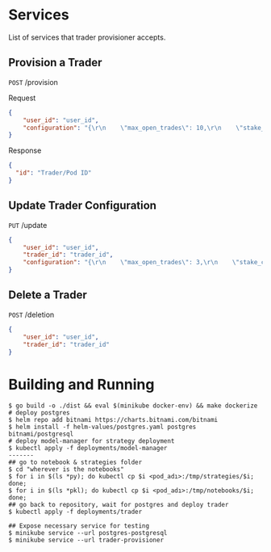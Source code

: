 # Services
List of services that trader provisioner accepts.
## Provision a Trader 
```POST``` /provision

Request
```json
{
	"user_id": "user_id",
	"configuration": "{\r\n    \"max_open_trades\": 10,\r\n    \"stake_currency\": \"USDT\",\r\n    \"stake_amount\": \"unlimited\",\r\n    \"tradable_balance_ratio\": 0.99,\r\n    \"fiat_display_currency\": \"USD\",\r\n    \"timeframe\": \"1h\",\r\n    \"dry_run\": true,\r\n    \"cancel_open_orders_on_exit\": true,\r\n    \"unfilledtimeout\": {\r\n        \"buy\": 10,\r\n        \"sell\": 30\r\n    },\r\n    \"bid_strategy\": {\r\n        \"ask_last_balance\": 0.0,\r\n        \"use_order_book\": false,\r\n        \"order_book_top\": 1,\r\n        \"check_depth_of_market\": {\r\n            \"enabled\": false,\r\n            \"bids_to_ask_delta\": 1\r\n        }\r\n    },\r\n    \"ask_strategy\": {\r\n        \"use_order_book\": false,\r\n        \"order_book_min\": 1,\r\n        \"order_book_max\": 1,\r\n        \"use_sell_signal\": true,\r\n        \"sell_profit_only\": false,\r\n        \"ignore_roi_if_buy_signal\": false\r\n    },\r\n    \"exchange\": {\r\n        \"name\": \"binance\",\r\n        \"key\": \"MUEI9XWUexwPHR6zWu3o3VLZ0sY2eQ021BEXGBz2t5f77OX5XlwbONpSP2trQeKi\",\r\n        \"secret\": \"h2b0o7EMwf3qHFHEtTFPXkqHCF9BkCGKSil1qx4oUHL1alwVWejilCSTUkABWnRd\",\r\n        \"ccxt_config\": {\"enableRateLimit\": true},\r\n        \"ccxt_async_config\": {\r\n            \"enableRateLimit\": true,\r\n            \"rateLimit\": 200\r\n        },\r\n        \"pair_whitelist\": [\r\n            \"BTC\/USDT\",\r\n            \"1INCH\/USDT\",\r\n            \"AAVE\/USDT\",\r\n            \"ACM\/USDT\",\r\n            \"ADA\/USDT\",\r\n            \"AION\/USDT\",\r\n            \"AKRO\/USDT\",\r\n            \"ALGO\/USDT\",\r\n            \"ALICE\/USDT\",\r\n            \"ALPHA\/USDT\",\r\n            \"ANKR\/USDT\",\r\n            \"ANT\/USDT\",\r\n            \"ARDR\/USDT\",\r\n            \"ARPA\/USDT\",\r\n            \"ASR\/USDT\",\r\n            \"ATM\/USDT\",\r\n            \"ATOM\/USDT\",\r\n            \"AUDIO\/USDT\",\r\n            \"AUD\/USDT\",\r\n            \"AUTO\/USDT\",\r\n            \"AVA\/USDT\",\r\n            \"AVAX\/USDT\",\r\n            \"AXS\/USDT\",\r\n            \"BADGER\/USDT\",\r\n            \"BAL\/USDT\",\r\n            \"BAND\/USDT\",\r\n            \"BAT\/USDT\",\r\n            \"BCH\/USDT\",\r\n            \"BEAM\/USDT\",\r\n            \"BEL\/USDT\",\r\n            \"BLZ\/USDT\",\r\n            \"BNT\/USDT\",\r\n            \"BTCST\/USDT\",\r\n            \"BTT\/USDT\",\r\n            \"BUSD\/USDT\",\r\n            \"BZRX\/USDT\",\r\n            \"CAKE\/USDT\",\r\n            \"CELO\/USDT\",\r\n            \"CELR\/USDT\",\r\n            \"CFX\/USDT\",\r\n            \"CHR\/USDT\",\r\n            \"CHZ\/USDT\",\r\n            \"CKB\/USDT\",\r\n            \"COCOS\/USDT\",\r\n            \"COMP\/USDT\",\r\n            \"COS\/USDT\",\r\n            \"COTI\/USDT\",\r\n            \"CRV\/USDT\",\r\n            \"CTK\/USDT\",\r\n            \"CTSI\/USDT\",\r\n            \"CTXC\/USDT\",\r\n            \"CVC\/USDT\",\r\n            \"DASH\/USDT\",\r\n            \"DATA\/USDT\",\r\n            \"DCR\/USDT\",\r\n            \"DEGO\/USDT\",\r\n            \"DENT\/USDT\",\r\n            \"DGB\/USDT\",\r\n            \"DIA\/USDT\",\r\n            \"DNT\/USDT\",\r\n            \"DOCK\/USDT\",\r\n            \"DODO\/USDT\",\r\n            \"DOGE\/USDT\",\r\n            \"DOT\/USDT\",\r\n            \"DREP\/USDT\",\r\n            \"DUSK\/USDT\",\r\n            \"EGLD\/USDT\",\r\n            \"ENJ\/USDT\",\r\n            \"EOS\/USDT\",\r\n            \"EPS\/USDT\",\r\n            \"ETC\/USDT\",\r\n            \"EUR\/USDT\",\r\n            \"FET\/USDT\",\r\n            \"FIL\/USDT\",\r\n            \"FIO\/USDT\",\r\n            \"FIRO\/USDT\",\r\n            \"FIS\/USDT\",\r\n            \"FLM\/USDT\",\r\n            \"FTM\/USDT\",\r\n            \"FTT\/USDT\",\r\n            \"FUN\/USDT\",\r\n            \"GBP\/USDT\",\r\n            \"GRT\/USDT\",\r\n            \"GTO\/USDT\",\r\n            \"GXS\/USDT\",\r\n            \"HARD\/USDT\",\r\n            \"HBAR\/USDT\",\r\n            \"HIVE\/USDT\",\r\n            \"HNT\/USDT\",\r\n            \"HOT\/USDT\",\r\n            \"ICX\/USDT\",\r\n            \"INJ\/USDT\",\r\n            \"IOST\/USDT\",\r\n            \"IOTA\/USDT\",\r\n            \"IOTX\/USDT\",\r\n            \"IRIS\/USDT\",\r\n            \"JST\/USDT\",\r\n            \"JUV\/USDT\",\r\n            \"KAVA\/USDT\",\r\n            \"KEY\/USDT\",\r\n            \"KMD\/USDT\",\r\n            \"KNC\/USDT\",\r\n            \"KSM\/USDT\",\r\n            \"LINA\/USDT\",\r\n            \"LINK\/USDT\",\r\n            \"LIT\/USDT\",\r\n            \"LRC\/USDT\",\r\n            \"LSK\/USDT\",\r\n            \"LTC\/USDT\",\r\n            \"LTO\/USDT\",\r\n            \"LUNA\/USDT\",\r\n            \"MANA\/USDT\",\r\n            \"MATIC\/USDT\",\r\n            \"MBL\/USDT\",\r\n            \"MDT\/USDT\",\r\n            \"MFT\/USDT\",\r\n            \"MITH\/USDT\",\r\n            \"MKR\/USDT\",\r\n            \"MTL\/USDT\",\r\n            \"NANO\/USDT\",\r\n            \"NBS\/USDT\",\r\n            \"NEAR\/USDT\",\r\n            \"NEO\/USDT\",\r\n            \"NMR\/USDT\",\r\n            \"NULS\/USDT\",\r\n            \"OCEAN\/USDT\",\r\n            \"OGN\/USDT\",\r\n            \"OG\/USDT\",\r\n            \"OMG\/USDT\",\r\n            \"OM\/USDT\",\r\n            \"ONE\/USDT\",\r\n            \"ONG\/USDT\",\r\n            \"ONT\/USDT\",\r\n            \"ORN\/USDT\",\r\n            \"OXT\/USDT\",\r\n            \"PAXG\/USDT\",\r\n            \"PAX\/USDT\",\r\n            \"PERL\/USDT\",\r\n            \"PERP\/USDT\",\r\n            \"PNT\/USDT\",\r\n            \"POND\/USDT\",\r\n            \"PSG\/USDT\",\r\n            \"PUNDIX\/USDT\",\r\n            \"QTUM\/USDT\",\r\n            \"RAMP\/USDT\",\r\n            \"REEF\/USDT\",\r\n            \"REP\/USDT\",\r\n            \"RIF\/USDT\",\r\n            \"RLC\/USDT\",\r\n            \"ROSE\/USDT\",\r\n            \"RSR\/USDT\",\r\n            \"RUNE\/USDT\",\r\n            \"RVN\/USDT\",\r\n            \"SAND\/USDT\",\r\n            \"SC\/USDT\",\r\n            \"SFP\/USDT\",\r\n            \"SKL\/USDT\",\r\n            \"SNX\/USDT\",\r\n            \"SOL\/USDT\",\r\n            \"SRM\/USDT\",\r\n            \"STMX\/USDT\",\r\n            \"STORJ\/USDT\",\r\n            \"STPT\/USDT\",\r\n            \"STRAX\/USDT\",\r\n            \"STX\/USDT\",\r\n            \"SUN\/USDT\",\r\n            \"SUPER\/USDT\",\r\n            \"SUSD\/USDT\",\r\n            \"SUSHI\/USDT\",\r\n            \"SXP\/USDT\",\r\n            \"TCT\/USDT\",\r\n            \"TFUEL\/USDT\",\r\n            \"THETA\/USDT\",\r\n            \"TKO\/USDT\",\r\n            \"TOMO\/USDT\",\r\n            \"TRB\/USDT\",\r\n            \"TROY\/USDT\",\r\n            \"TRU\/USDT\",\r\n            \"TRX\/USDT\",\r\n            \"TUSD\/USDT\",\r\n            \"TWT\/USDT\",\r\n            \"UMA\/USDT\",\r\n            \"UNFI\/USDT\",\r\n            \"UNI\/USDT\",\r\n            \"USDC\/USDT\",\r\n            \"UTK\/USDT\",\r\n            \"VET\/USDT\",\r\n            \"VITE\/USDT\",\r\n            \"VTHO\/USDT\",\r\n            \"WAN\/USDT\",\r\n            \"WAVES\/USDT\",\r\n            \"WING\/USDT\",\r\n            \"WIN\/USDT\",\r\n            \"WNXM\/USDT\",\r\n            \"WRX\/USDT\",\r\n            \"WTC\/USDT\",\r\n            \"XEM\/USDT\",\r\n            \"XLM\/USDT\",\r\n            \"XMR\/USDT\",\r\n            \"XRP\/USDT\",\r\n            \"XTZ\/USDT\",\r\n            \"XVS\/USDT\",\r\n            \"YFII\/USDT\",\r\n            \"YFI\/USDT\",\r\n            \"ZEC\/USDT\",\r\n            \"ZEN\/USDT\",\r\n            \"ZIL\/USDT\",\r\n            \"ZRX\/USDT\",\r\n            \"BNB\/USDT\",\r\n            \"ETH\/USDT\",\r\n            \"REN\/USDT\",\r\n            \"NKN\/USDT\",\r\n            \"BTS\/USDT\"\r\n        ],\r\n        \"pair_blacklist\": [\r\n            \"BNB\/BTC\"\r\n        ]\r\n    },\r\n    \"pairlists\": [\r\n        {\"method\": \"StaticPairList\"}\r\n    ],\r\n    \"edge\": {\r\n        \"enabled\": false,\r\n        \"process_throttle_secs\": 3600,\r\n        \"calculate_since_number_of_days\": 7,\r\n        \"allowed_risk\": 0.01,\r\n        \"stoploss_range_min\": -0.0001,\r\n        \"stoploss_range_max\": -0.1,\r\n        \"stoploss_range_step\": -0.0001,\r\n        \"minimum_winrate\": 0.60,\r\n        \"minimum_expectancy\": 0.20,\r\n        \"min_trade_number\": 10,\r\n        \"max_trade_duration_minute\": 1440,\r\n        \"remove_pumps\": false\r\n    },\r\n    \"telegram\": {\r\n        \"enabled\": false,\r\n        \"token\": \"1777355043:AAFV61iE0FgXEkyZEbOdEYfsjldGI3cFehE\",\r\n        \"chat_id\": \"1574109528\"\r\n    },\r\n    \"api_server\": {\r\n        \"enabled\": true,\r\n        \"listen_ip_address\": \"0.0.0.0\",\r\n        \"listen_port\": 8080,\r\n        \"verbosity\": \"error\",\r\n        \"jwt_secret_key\": \"somethingrandom\",\r\n        \"CORS_origins\": [],\r\n        \"username\": \"freqtrader\",\r\n        \"password\": \"SuperSecurePassword\"\r\n    },\r\n    \"bot_name\": \"turantrade_bot\",\r\n    \"initial_state\": \"running\",\r\n    \"forcebuy_enable\": false,\r\n    \"internals\": {\r\n        \"process_throttle_secs\": 5\r\n    },\r\n    \"strategy\": \"PortfolioStrategy\"\r\n}"
}
```
Response
```json
{
  "id": "Trader/Pod ID"
}
```

## Update Trader Configuration

```PUT``` /update
```json
{
	"user_id": "user_id",
	"trader_id": "trader_id",
	"configuration": "{\r\n    \"max_open_trades\": 3,\r\n    \"stake_currency\": \"USDT\",\r\n    \"stake_amount\": \"unlimited\",\r\n    \"tradable_balance_ratio\": 0.99,\r\n    \"fiat_display_currency\": \"USD\",\r\n    \"timeframe\": \"1h\",\r\n    \"dry_run\": true,\r\n    \"cancel_open_orders_on_exit\": false,\r\n    \"unfilledtimeout\": {\r\n        \"buy\": 10,\r\n        \"sell\": 30\r\n    },\r\n    \"bid_strategy\": {\r\n        \"ask_last_balance\": 0.0,\r\n        \"use_order_book\": false,\r\n        \"order_book_top\": 1,\r\n        \"check_depth_of_market\": {\r\n            \"enabled\": false,\r\n            \"bids_to_ask_delta\": 1\r\n        }\r\n    },\r\n    \"ask_strategy\": {\r\n        \"use_order_book\": false,\r\n        \"order_book_min\": 1,\r\n        \"order_book_max\": 1,\r\n        \"use_sell_signal\": true,\r\n        \"sell_profit_only\": false,\r\n        \"ignore_roi_if_buy_signal\": false\r\n    },\r\n    \"exchange\": {\r\n        \"name\": \"binance\",\r\n        \"key\": \"MUEI9XWUexwPHR6zWu3o3VLZ0sY2eQ021BEXGBz2t5f77OX5XlwbONpSP2trQeKi\",\r\n        \"secret\": \"h2b0o7EMwf3qHFHEtTFPXkqHCF9BkCGKSil1qx4oUHL1alwVWejilCSTUkABWnRd\",\r\n        \"ccxt_config\": {\"enableRateLimit\": true},\r\n        \"ccxt_async_config\": {\r\n            \"enableRateLimit\": true,\r\n            \"rateLimit\": 200\r\n        },\r\n        \"pair_whitelist\": [\r\n            \"BTC\/USDT\",\r\n            \"1INCH\/USDT\",\r\n            \"AAVE\/USDT\",\r\n            \"ACM\/USDT\",\r\n            \"ADA\/USDT\",\r\n            \"AION\/USDT\",\r\n            \"AKRO\/USDT\",\r\n            \"ALGO\/USDT\",\r\n            \"ALICE\/USDT\",\r\n            \"ALPHA\/USDT\",\r\n            \"ANKR\/USDT\",\r\n            \"ANT\/USDT\",\r\n            \"ARDR\/USDT\",\r\n            \"ARPA\/USDT\",\r\n            \"ASR\/USDT\",\r\n            \"ATM\/USDT\",\r\n            \"ATOM\/USDT\",\r\n            \"AUDIO\/USDT\",\r\n            \"AUD\/USDT\",\r\n            \"AUTO\/USDT\",\r\n            \"AVA\/USDT\",\r\n            \"AVAX\/USDT\",\r\n            \"AXS\/USDT\",\r\n            \"BADGER\/USDT\",\r\n            \"BAL\/USDT\",\r\n            \"BAND\/USDT\",\r\n            \"BAT\/USDT\",\r\n            \"BCH\/USDT\",\r\n            \"BEAM\/USDT\",\r\n            \"BEL\/USDT\",\r\n            \"BLZ\/USDT\",\r\n            \"BNT\/USDT\",\r\n            \"BTCST\/USDT\",\r\n            \"BTT\/USDT\",\r\n            \"BUSD\/USDT\",\r\n            \"BZRX\/USDT\",\r\n            \"CAKE\/USDT\",\r\n            \"CELO\/USDT\",\r\n            \"CELR\/USDT\",\r\n            \"CFX\/USDT\",\r\n            \"CHR\/USDT\",\r\n            \"CHZ\/USDT\",\r\n            \"CKB\/USDT\",\r\n            \"COCOS\/USDT\",\r\n            \"COMP\/USDT\",\r\n            \"COS\/USDT\",\r\n            \"COTI\/USDT\",\r\n            \"CRV\/USDT\",\r\n            \"CTK\/USDT\",\r\n            \"CTSI\/USDT\",\r\n            \"CTXC\/USDT\",\r\n            \"CVC\/USDT\",\r\n            \"DASH\/USDT\",\r\n            \"DATA\/USDT\",\r\n            \"DCR\/USDT\",\r\n            \"DEGO\/USDT\",\r\n            \"DENT\/USDT\",\r\n            \"DGB\/USDT\",\r\n            \"DIA\/USDT\",\r\n            \"DNT\/USDT\",\r\n            \"DOCK\/USDT\",\r\n            \"DODO\/USDT\",\r\n            \"DOGE\/USDT\",\r\n            \"DOT\/USDT\",\r\n            \"DREP\/USDT\",\r\n            \"DUSK\/USDT\",\r\n            \"EGLD\/USDT\",\r\n            \"ENJ\/USDT\",\r\n            \"EOS\/USDT\",\r\n            \"EPS\/USDT\",\r\n            \"ETC\/USDT\",\r\n            \"EUR\/USDT\",\r\n            \"FET\/USDT\",\r\n            \"FIL\/USDT\",\r\n            \"FIO\/USDT\",\r\n            \"FIRO\/USDT\",\r\n            \"FIS\/USDT\",\r\n            \"FLM\/USDT\",\r\n            \"FTM\/USDT\",\r\n            \"FTT\/USDT\",\r\n            \"FUN\/USDT\",\r\n            \"GBP\/USDT\",\r\n            \"GRT\/USDT\",\r\n            \"GTO\/USDT\",\r\n            \"GXS\/USDT\",\r\n            \"HARD\/USDT\",\r\n            \"HBAR\/USDT\",\r\n            \"HIVE\/USDT\",\r\n            \"HNT\/USDT\",\r\n            \"HOT\/USDT\",\r\n            \"ICX\/USDT\",\r\n            \"INJ\/USDT\",\r\n            \"IOST\/USDT\",\r\n            \"IOTA\/USDT\",\r\n            \"IOTX\/USDT\",\r\n            \"IRIS\/USDT\",\r\n            \"JST\/USDT\",\r\n            \"JUV\/USDT\",\r\n            \"KAVA\/USDT\",\r\n            \"KEY\/USDT\",\r\n            \"KMD\/USDT\",\r\n            \"KNC\/USDT\",\r\n            \"KSM\/USDT\",\r\n            \"LINA\/USDT\",\r\n            \"LINK\/USDT\",\r\n            \"LIT\/USDT\",\r\n            \"LRC\/USDT\",\r\n            \"LSK\/USDT\",\r\n            \"LTC\/USDT\",\r\n            \"LTO\/USDT\",\r\n            \"LUNA\/USDT\",\r\n            \"MANA\/USDT\",\r\n            \"MATIC\/USDT\",\r\n            \"MBL\/USDT\",\r\n            \"MDT\/USDT\",\r\n            \"MFT\/USDT\",\r\n            \"MITH\/USDT\",\r\n            \"MKR\/USDT\",\r\n            \"MTL\/USDT\",\r\n            \"NANO\/USDT\",\r\n            \"NBS\/USDT\",\r\n            \"NEAR\/USDT\",\r\n            \"NEO\/USDT\",\r\n            \"NMR\/USDT\",\r\n            \"NULS\/USDT\",\r\n            \"OCEAN\/USDT\",\r\n            \"OGN\/USDT\",\r\n            \"OG\/USDT\",\r\n            \"OMG\/USDT\",\r\n            \"OM\/USDT\",\r\n            \"ONE\/USDT\",\r\n            \"ONG\/USDT\",\r\n            \"ONT\/USDT\",\r\n            \"ORN\/USDT\",\r\n            \"OXT\/USDT\",\r\n            \"PAXG\/USDT\",\r\n            \"PAX\/USDT\",\r\n            \"PERL\/USDT\",\r\n            \"PERP\/USDT\",\r\n            \"PNT\/USDT\",\r\n            \"POND\/USDT\",\r\n            \"PSG\/USDT\",\r\n            \"PUNDIX\/USDT\",\r\n            \"QTUM\/USDT\",\r\n            \"RAMP\/USDT\",\r\n            \"REEF\/USDT\",\r\n            \"REP\/USDT\",\r\n            \"RIF\/USDT\",\r\n            \"RLC\/USDT\",\r\n            \"ROSE\/USDT\",\r\n            \"RSR\/USDT\",\r\n            \"RUNE\/USDT\",\r\n            \"RVN\/USDT\",\r\n            \"SAND\/USDT\",\r\n            \"SC\/USDT\",\r\n            \"SFP\/USDT\",\r\n            \"SKL\/USDT\",\r\n            \"SNX\/USDT\",\r\n            \"SOL\/USDT\",\r\n            \"SRM\/USDT\",\r\n            \"STMX\/USDT\",\r\n            \"STORJ\/USDT\",\r\n            \"STPT\/USDT\",\r\n            \"STRAX\/USDT\",\r\n            \"STX\/USDT\",\r\n            \"SUN\/USDT\",\r\n            \"SUPER\/USDT\",\r\n            \"SUSD\/USDT\",\r\n            \"SUSHI\/USDT\",\r\n            \"SXP\/USDT\",\r\n            \"TCT\/USDT\",\r\n            \"TFUEL\/USDT\",\r\n            \"THETA\/USDT\",\r\n            \"TKO\/USDT\",\r\n            \"TOMO\/USDT\",\r\n            \"TRB\/USDT\",\r\n            \"TROY\/USDT\",\r\n            \"TRU\/USDT\",\r\n            \"TRX\/USDT\",\r\n            \"TUSD\/USDT\",\r\n            \"TWT\/USDT\",\r\n            \"UMA\/USDT\",\r\n            \"UNFI\/USDT\",\r\n            \"UNI\/USDT\",\r\n            \"USDC\/USDT\",\r\n            \"UTK\/USDT\",\r\n            \"VET\/USDT\",\r\n            \"VITE\/USDT\",\r\n            \"VTHO\/USDT\",\r\n            \"WAN\/USDT\",\r\n            \"WAVES\/USDT\",\r\n            \"WING\/USDT\",\r\n            \"WIN\/USDT\",\r\n            \"WNXM\/USDT\",\r\n            \"WRX\/USDT\",\r\n            \"WTC\/USDT\",\r\n            \"XEM\/USDT\",\r\n            \"XLM\/USDT\",\r\n            \"XMR\/USDT\",\r\n            \"XRP\/USDT\",\r\n            \"XTZ\/USDT\",\r\n            \"XVS\/USDT\",\r\n            \"YFII\/USDT\",\r\n            \"YFI\/USDT\",\r\n            \"ZEC\/USDT\",\r\n            \"ZEN\/USDT\",\r\n            \"ZIL\/USDT\",\r\n            \"ZRX\/USDT\",\r\n            \"BNB\/USDT\",\r\n            \"ETH\/USDT\",\r\n            \"REN\/USDT\",\r\n            \"NKN\/USDT\",\r\n            \"BTS\/USDT\"\r\n        ],\r\n        \"pair_blacklist\": [\r\n            \"BNB\/BTC\"\r\n        ]\r\n    },\r\n    \"pairlists\": [\r\n        {\"method\": \"StaticPairList\"}\r\n    ],\r\n    \"edge\": {\r\n        \"enabled\": false,\r\n        \"process_throttle_secs\": 3600,\r\n        \"calculate_since_number_of_days\": 7,\r\n        \"allowed_risk\": 0.01,\r\n        \"stoploss_range_min\": -0.0001,\r\n        \"stoploss_range_max\": -0.1,\r\n        \"stoploss_range_step\": -0.0001,\r\n        \"minimum_winrate\": 0.60,\r\n        \"minimum_expectancy\": 0.20,\r\n        \"min_trade_number\": 10,\r\n        \"max_trade_duration_minute\": 1440,\r\n        \"remove_pumps\": false\r\n    },\r\n    \"telegram\": {\r\n        \"enabled\": false,\r\n        \"token\": \"1777355043:AAFV61iE0FgXEkyZEbOdEYfsjldGI3cFehE\",\r\n        \"chat_id\": \"1574109528\"\r\n    },\r\n    \"api_server\": {\r\n        \"enabled\": true,\r\n        \"listen_ip_address\": \"0.0.0.0\",\r\n        \"listen_port\": 8080,\r\n        \"verbosity\": \"error\",\r\n        \"jwt_secret_key\": \"somethingrandom\",\r\n        \"CORS_origins\": [],\r\n        \"username\": \"freqtrader\",\r\n        \"password\": \"SuperSecurePassword\"\r\n    },\r\n    \"bot_name\": \"turantrade_bot\",\r\n    \"initial_state\": \"running\",\r\n    \"forcebuy_enable\": false,\r\n    \"internals\": {\r\n        \"process_throttle_secs\": 5\r\n    },\r\n    \"strategy\": \"PortfolioStrategy\"\r\n}"
}
```
## Delete a Trader
```POST``` /deletion 
```json
{
	"user_id": "user_id",
	"trader_id": "trader_id"
}
```

# Building and Running

````shell
$ go build -o ./dist && eval $(minikube docker-env) && make dockerize 
# deploy postgres
$ helm repo add bitnami https://charts.bitnami.com/bitnami
$ helm install -f helm-values/postgres.yaml postgres bitnami/postgresql
# deploy model-manager for strategy deployment
$ kubectl apply -f deployments/model-manager
-------
## go to notebook & strategies folder
$ cd "wherever is the notebooks"
$ for i in $(ls *py); do kubectl cp $i <pod_adı>:/tmp/strategies/$i; done;
$ for i in $(ls *pkl); do kubectl cp $i <pod_adı>:/tmp/notebooks/$i; done;
## go back to repository, wait for postgres and deploy trader
$ kubectl apply -f deployments/trader

## Expose necessary service for testing
$ minikube service --url postgres-postgresql 
$ minikube service --url trader-provisioner
````



